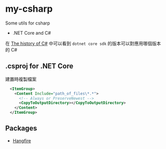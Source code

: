 # my-csharp
Some utils for csharp

- .NET Core and C#

在 [The history of C#](https://docs.microsoft.com/en-us/dotnet/csharp/whats-new/csharp-version-history) 中可以看到 `dotnet core sdk` 的版本可以對應用哪個版本的 C#


## .csproj for .NET Core

建置時複製檔案


```xml
  <ItemGroup>
    <Content Include="path_of_files\*.*">
      <!-- Always or PreserveNewest -->
      <CopyToOutputDirectory></CopyToOutputDirectory>
    </Content>
  </ItemGroup>
```


## Packages

- [Hangfire](https://github.com/HangfireIO/Hangfire)
